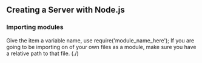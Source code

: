## Creating a Server with Node.js

### Importing modules 
Give the item a variable name, use require('module_name_here');
If you are going to be importing on of your own files as a module, make sure you have a relative path to that file. (./)